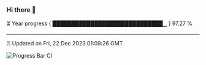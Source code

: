 ### Hi there 👋

⏳ Year progress { █████████████████████████████▁ } 97.27 %

---

⏰ Updated on Fri, 22 Dec 2023 01:09:26 GMT

![Progress Bar CI](https://github.com/liununu/liununu/workflows/Progress%20Bar%20CI/badge.svg)
